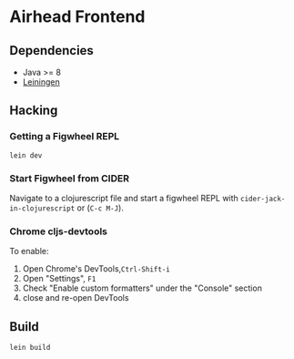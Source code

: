 # Airhead Frontend

## Dependencies

- Java >= 8
- [Leiningen](https://leiningen.org/)

## Hacking

### Getting a Figwheel REPL

```
lein dev
```

### Start Figwheel from CIDER

Navigate to a clojurescript file and start a figwheel REPL with
`cider-jack-in-clojurescript` or (`C-c M-J`).

### Chrome cljs-devtools

To enable:

1. Open Chrome's DevTools,`Ctrl-Shift-i`
2. Open "Settings", `F1`
3. Check "Enable custom formatters" under the "Console" section
4. close and re-open DevTools

## Build

```
lein build
```
